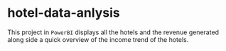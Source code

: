 # hotel-data-anlysis

This project in `PowerBI` displays all the hotels and the revenue generated along side a quick overview of the income trend of the hotels. 
